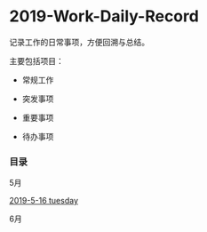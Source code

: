 # 2019-Work-Daily-Record

记录工作的日常事项，方便回溯与总结。

主要包括项目：

- 常规工作

- 突发事项

- 重要事项

- 待办事项

### 目录

5月

[2019-5-16 tuesday](chapter05（5月记录）.md)

6月

